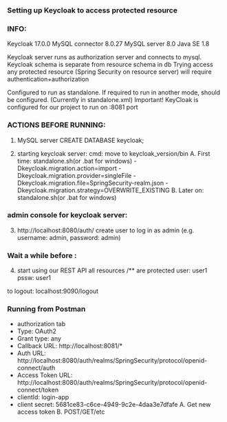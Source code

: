 ### Setting up Keycloak to access protected resource
### INFO:
Keycloak 17.0.0
MySQL connector 8.0.27
MySQL server 8.0
Java SE 1.8

Keycloak server runs as authorization server and connects to mysql.
Keycloak schema is separate from resource schema in db
Trying access any protected resource (Spring Security on resource server) will require authentication+authorization

Configured to run as standalone. If required to run in another mode, should be configured. (Currently in standalone.xml)
Important! KeyCloak is configured for our project to run on :8081 port

### ACTIONS BEFORE RUNNING:
1. MySQL server
   CREATE DATABASE keycloak;

2. starting keycloak server:
   cmd: move to keycloak_version/bin
   A. First time:
   standalone.sh(or .bat for windows) -Dkeycloak.migration.action=import -Dkeycloak.migration.provider=singleFile -Dkeycloak.migration.file=SpringSecurity-realm.json -Dkeycloak.migration.strategy=OVERWRITE_EXISTING
   B. Later on:
   standalone.sh(or .bat for windows)

### admin console for keycloak server:
3. http://localhost:8080/auth/
   create user to log in as admin
   (e.g. username: admin, password: admin)

### Wait a while before :
4. start using our REST API
   all resources /** are protected
   user: user1
   pssw: user1

to logout: localhost:9090/logout

### Running from Postman
- authorization tab
- Type: OAuth2
- Grant type: any
- Callback URL: http://localhost:8081/*
- Auth URL: http://localhost:8080/auth/realms/SpringSecurity/protocol/openid-connect/auth
- Access Token URL: http://localhost:8080/auth/realms/SpringSecurity/protocol/openid-connect/token
- clientId: login-app
- client secret: 5681ce83-c6ce-4949-9c2e-4daa3e7dfafe
  A. Get new access token
  B. POST/GET/etc
